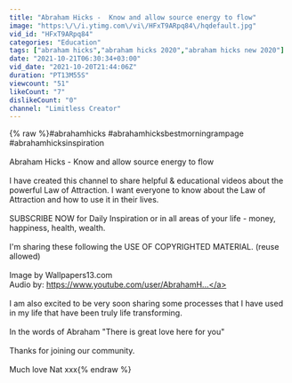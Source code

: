 ```yaml
---
title: "Abraham Hicks -  Know and allow source energy to flow"
image: "https:\/\/i.ytimg.com\/vi\/HFxT9ARpq84\/hqdefault.jpg"
vid_id: "HFxT9ARpq84"
categories: "Education"
tags: ["abraham hicks","abraham hicks 2020","abraham hicks new 2020"]
date: "2021-10-21T06:30:34+03:00"
vid_date: "2021-10-20T21:44:06Z"
duration: "PT13M55S"
viewcount: "51"
likeCount: "7"
dislikeCount: "0"
channel: "Limitless Creator"
---
```

{% raw %}#abrahamhicks #abrahamhicksbestmorningrampage #abrahamhicksinspiration<br /><br />Abraham Hicks -  Know and allow source energy to flow<br /><br />I have created this channel to share helpful &amp; educational videos about the powerful Law of Attraction. I want everyone to know about the Law of Attraction and how to use it in their lives.<br /><br />SUBSCRIBE NOW for Daily Inspiration or in all areas of your life - money, happiness, health, wealth. <br /><br />I'm sharing these following the USE OF COPYRIGHTED MATERIAL. (reuse allowed)<br /><br />Image by Wallpapers13.com<br />Audio by: <a rel="nofollow" target="blank" href="https://www.youtube.com/user/AbrahamH...">https://www.youtube.com/user/AbrahamH...</a><br /><br />I am also excited to be very soon sharing some processes that I have used in my life that have been truly life transforming.<br /><br />In the words of Abraham &quot;There is great love here for you&quot;<br /><br />Thanks for joining our community.<br /><br />Much love Nat xxx{% endraw %}
